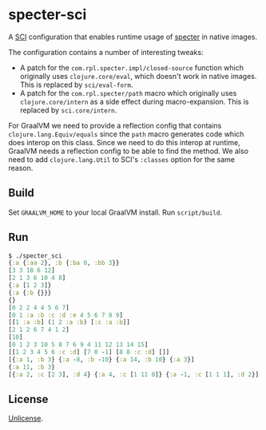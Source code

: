 # specter-sci

A [SCI](https://github.com/borkdude/sci) configuration that enables runtime usage of
[specter](https://github.com/redplanetlabs/specter) in native images.

The configuration contains a number of interesting tweaks:

- A patch for the `com.rpl.specter.impl/closed-source` function which originally
  uses `clojure.core/eval`, which doesn't work in native images. This is
  replaced by `sci/eval-form`.
- A patch for the `com.rpl.specter/path` macro which originally uses
  `clojure.core/intern` as a side effect during macro-expansion. This is
  replaced by `sci.core/intern`.

For GraalVM we need to provide a reflection config that contains
`clojure.lang.Equiv/equals` since the `path` macro generates code which does
interop on this class. Since we need to do this interop at runtime, GraalVM
needs a reflection config to be able to find the method. We also need to add
`clojure.lang.Util` to SCI's `:classes` option for the same reason.

## Build

Set `GRAALVM_HOME` to your local GraalVM install.
Run `script/build`.

## Run

``` clojure
$ ./specter_sci
{:a {:aa 2}, :b {:ba 0, :bb 3}}
[3 3 18 6 12]
[2 1 3 6 10 4 8]
{:a [1 2 3]}
{:a {:b {}}}
{}
[0 2 2 4 4 5 6 7]
[0 1 :a :b :c :d :e 4 5 6 7 8 9]
[[1 :a :b] (1 2 :a :b) [:c :a :b]]
[2 1 2 6 7 4 1 2]
[10]
[0 1 2 3 10 5 8 7 6 9 4 11 12 13 14 15]
[[1 2 3 4 5 6 :c :d] [7 0 -1] [8 8 :c :d] []]
[{:a 1, :b 3} {:a -8, :b -10} {:a 14, :b 10} {:a 3}]
{:a 11, :b 3}
[{:a 2, :c [2 3], :d 4} {:a 4, :c [1 11 0]} {:a -1, :c [1 1 1], :d 2}]
```

## License

[Unlicense](https://unlicense.org/).


